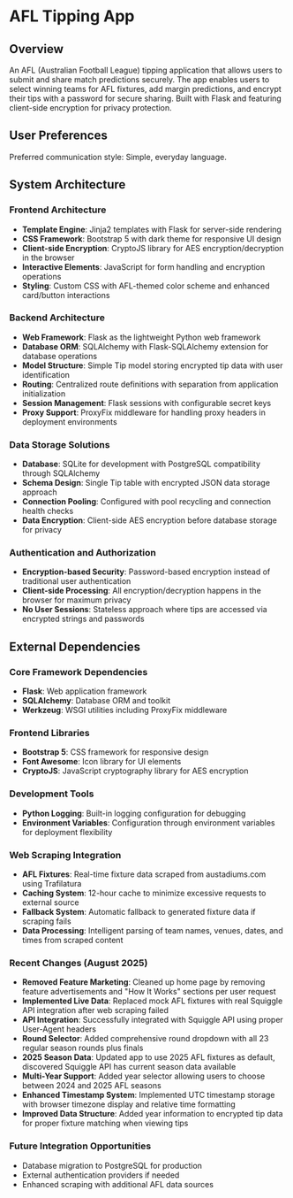 # AFL Tipping App

## Overview

An AFL (Australian Football League) tipping application that allows users to submit and share match predictions securely. The app enables users to select winning teams for AFL fixtures, add margin predictions, and encrypt their tips with a password for secure sharing. Built with Flask and featuring client-side encryption for privacy protection.

## User Preferences

Preferred communication style: Simple, everyday language.

## System Architecture

### Frontend Architecture
- **Template Engine**: Jinja2 templates with Flask for server-side rendering
- **CSS Framework**: Bootstrap 5 with dark theme for responsive UI design
- **Client-side Encryption**: CryptoJS library for AES encryption/decryption in the browser
- **Interactive Elements**: JavaScript for form handling and encryption operations
- **Styling**: Custom CSS with AFL-themed color scheme and enhanced card/button interactions

### Backend Architecture
- **Web Framework**: Flask as the lightweight Python web framework
- **Database ORM**: SQLAlchemy with Flask-SQLAlchemy extension for database operations
- **Model Structure**: Simple Tip model storing encrypted tip data with user identification
- **Routing**: Centralized route definitions with separation from application initialization
- **Session Management**: Flask sessions with configurable secret keys
- **Proxy Support**: ProxyFix middleware for handling proxy headers in deployment environments

### Data Storage Solutions
- **Database**: SQLite for development with PostgreSQL compatibility through SQLAlchemy
- **Schema Design**: Single Tip table with encrypted JSON data storage approach
- **Connection Pooling**: Configured with pool recycling and connection health checks
- **Data Encryption**: Client-side AES encryption before database storage for privacy

### Authentication and Authorization
- **Encryption-based Security**: Password-based encryption instead of traditional user authentication
- **Client-side Processing**: All encryption/decryption happens in the browser for maximum privacy
- **No User Sessions**: Stateless approach where tips are accessed via encrypted strings and passwords

## External Dependencies

### Core Framework Dependencies
- **Flask**: Web application framework
- **SQLAlchemy**: Database ORM and toolkit
- **Werkzeug**: WSGI utilities including ProxyFix middleware

### Frontend Libraries
- **Bootstrap 5**: CSS framework for responsive design
- **Font Awesome**: Icon library for UI elements
- **CryptoJS**: JavaScript cryptography library for AES encryption

### Development Tools
- **Python Logging**: Built-in logging configuration for debugging
- **Environment Variables**: Configuration through environment variables for deployment flexibility

### Web Scraping Integration
- **AFL Fixtures**: Real-time fixture data scraped from austadiums.com using Trafilatura
- **Caching System**: 12-hour cache to minimize excessive requests to external source
- **Fallback System**: Automatic fallback to generated fixture data if scraping fails
- **Data Processing**: Intelligent parsing of team names, venues, dates, and times from scraped content

### Recent Changes (August 2025)
- **Removed Feature Marketing**: Cleaned up home page by removing feature advertisements and "How It Works" sections per user request
- **Implemented Live Data**: Replaced mock AFL fixtures with real Squiggle API integration after web scraping failed
- **API Integration**: Successfully integrated with Squiggle API using proper User-Agent headers
- **Round Selector**: Added comprehensive round dropdown with all 23 regular season rounds plus finals
- **2025 Season Data**: Updated app to use 2025 AFL fixtures as default, discovered Squiggle API has current season data available
- **Multi-Year Support**: Added year selector allowing users to choose between 2024 and 2025 AFL seasons
- **Enhanced Timestamp System**: Implemented UTC timestamp storage with browser timezone display and relative time formatting
- **Improved Data Structure**: Added year information to encrypted tip data for proper fixture matching when viewing tips

### Future Integration Opportunities
- Database migration to PostgreSQL for production
- External authentication providers if needed
- Enhanced scraping with additional AFL data sources